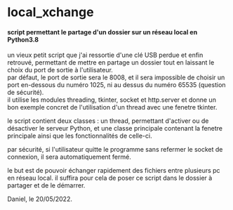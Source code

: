 # local_xchange

#### script permettant le partage d'un dossier sur un réseau local en Python3.8

un vieux petit script que j'ai ressortie d'une clé USB perdue et enfin retrouvé, permettant de mettre en partage un dossier tout en laissant le choix du port de sortie à l'utilisateur.  
par défaut, le port de sortie sera le 8008, et il sera impossible de choisir un port en-dessous du numéro 1025, ni au dessus du numéro 65535 (question de sécurité).  
il utilise les modules threading, tkinter, socket et http.server et donne un bon exemple concret de l'utilisation d'un thread avec une fenetre tkinter.  

le script contient deux classes : un thread, permettant d'activer ou de désactiver le serveur Python, et une classe principale contenant la fenetre principale ainsi que les fonctionnalités de celle-ci.  

par sécurité, si l'utilisateur quitte le programme sans refermer le socket de connexion, il sera automatiquement fermé.  

le but est de pouvoir échanger rapidement des fichiers entre plusieurs pc en réseau local. il suffira pour cela de poser ce script dans le dossier à partager et de le démarrer.  

Daniel, le 20/05/2022.  

